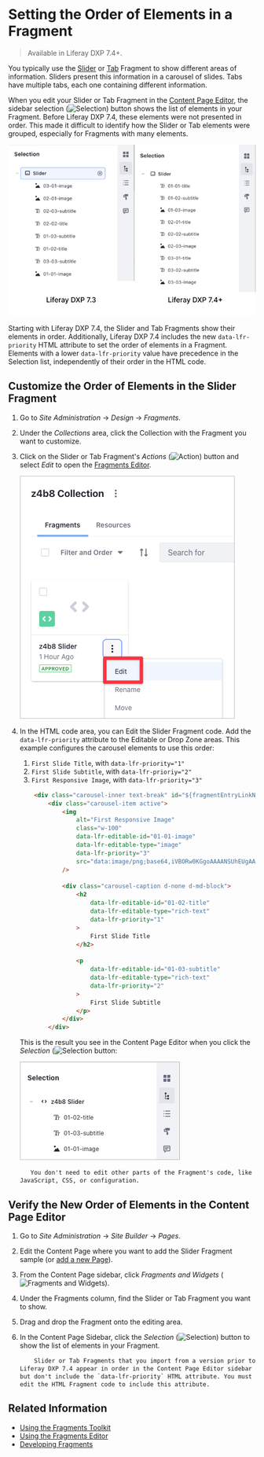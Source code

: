 # Setting the Order of Elements in a Fragment

> Available in Liferay DXP 7.4+.

You typically use the [Slider](../../creating-pages/building-and-managing-content-pages/using-fragments.md#slider) or [Tab](../../creating-pages/building-and-managing-content-pages/using-fragments.md#tabs) Fragment to show different areas of information. Sliders present this information in a carousel of slides. Tabs have multiple tabs, each one containing different information.

When you edit your Slider or Tab Fragment in the [Content Page Editor](../../creating-pages/building-and-managing-content-pages/editing-content-pages.md), the sidebar selection (![Selection](../../../images/icon-pages-tree.png)) button shows the list of elements in your Fragment. Before Liferay DXP 7.4, these elements were not presented in order. This made it difficult to identify how the Slider or Tab elements were grouped, especially for Fragments with many elements.

![Liferay DXP 7.4+ shows the order of elements in a Fragment in order.](./setting-the-order-of-elements-in-a-fragment/images/01.png)

Starting with Liferay DXP 7.4, the Slider and Tab Fragments show their elements in order. Additionally, Liferay DXP 7.4 includes the new `data-lfr-priority` HTML attribute to set the order of elements in a Fragment. Elements with a lower `data-lfr-priority` value have precedence in the Selection list, independently of their order in the HTML code.

## Customize the Order of Elements in the Slider Fragment

1. Go to *Site Administration* &rarr; *Design* &rarr; *Fragments*.

1. Under the *Collections* area, click the Collection with the Fragment you want to customize.

1. Click on the Slider or Tab Fragment's *Actions* (![Action](./../../../images/icon-actions.png)) button and select *Edit* to open the [Fragments Editor](./using-the-fragments-editor.md).

    ![Edit the imported Fragment to open the Fragment Editor.](./setting-the-order-of-elements-in-a-fragment/images/06.png)

1. In the HTML code area, you can Edit the Slider Fragment code. Add the `data-lfr-priority` attribute to the Editable or Drop Zone areas. This example configures the carousel elements to use this order:

   1. `First Slide Title`, with `data-lfr-priority="1"`
   1. `First Slide Subtitle`, with `data-lfr-prioriy="2"`
   1. `First Responsive Image`, with `data-lfr-priority="3"`

    ```html
        <div class="carousel-inner text-break" id="${fragmentEntryLinkNamespace}-carouselInner" role="group">
            <div class="carousel-item active">
                <img
                    alt="First Responsive Image"
                    class="w-100"
                    data-lfr-editable-id="01-01-image"
                    data-lfr-editable-type="image"
                    data-lfr-priority="3"
                    src="data:image/png;base64,iVBORw0KGgoAAAANSUhEUgAAABAAAAAJCAYAAAA7KqwyAAAACXBIWXMAAAsTAAALEwEAmpwYAAAAAXNSR0IArs4c6QAAAARnQU1BAACxjwv8YQUAAAAkSURBVHgB7cxBEQAACAIwtH8Pzw52kxD8OBZgNXsPQUOUwCIgAz0DHTyygaAAAAAASUVORK5CYII="
                />

                <div class="carousel-caption d-none d-md-block">
                    <h2
                        data-lfr-editable-id="01-02-title"
                        data-lfr-editable-type="rich-text"
                        data-lfr-priority="1"
                    >
                        First Slide Title
                    </h2>

                    <p
                        data-lfr-editable-id="01-03-subtitle"
                        data-lfr-editable-type="rich-text"
                        data-lfr-priority="2"
                    >
                        First Slide Subtitle
                    </p>
                </div>
            </div>
    ```

    This is the result you see in the Content Page Editor when you click the *Selection* (![Selection](../../../images/icon-pages-tree.png) button:

    ![Elements in the Slider Fragment use the order you define in the HTML code.](./setting-the-order-of-elements-in-a-fragment/images/07.png)

    ```note::
       You don't need to edit other parts of the Fragment's code, like JavaScript, CSS, or configuration.
    ```

## Verify the New Order of Elements in the Content Page Editor

1. Go to *Site Administration* &rarr; *Site Builder* &rarr; *Pages*.

1. Edit the Content Page where you want to add the Slider Fragment sample (or [add a new Page](../../creating-pages/adding-pages/adding-a-page-to-a-site.md)).

1. From the Content Page sidebar, click *Fragments and Widgets* (![Fragments and Widgets](../../../images/icon-add-widget.png)).

1. Under the Fragments column, find the Slider or Tab Fragment you want to show.

1. Drag and drop the Fragment onto the editing area.

1. In the Content Page Sidebar, click the *Selection* (![Selection](../../../images/icon-pages-tree.png)) button to show the list of elements in your Fragment.

    ```note::
        Slider or Tab Fragments that you import from a version prior to Liferay DXP 7.4 appear in order in the Content Page Editor sidebar but don't include the `data-lfr-priority` HTML attribute. You must edit the HTML Fragment code to include this attribute.
    ```

## Related Information

- [Using the Fragments Toolkit](./using-the-fragments-toolkit.md)
- [Using the Fragments Editor](./using-the-fragments-editor.md)
- [Developing Fragments](./developing-fragments-intro.md)
